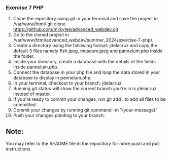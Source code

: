 ### Exercise 7 PHP
1. Clone the repository using git in your terminal and save the project in /var/www/html/
    git clone https://github.com/milkylee/advanced_webdev.git
2. Go to the cloned project in /var/www/html/advanced_webdev/summer_2024/exercise-7-php/.
3. Create a directory using the following format: jdelacruz and copy the default 3 files namely fish.jpeg, museum.jpeg and pannelum.php inside the folder.
4. Inside your directory, create a database with the details of the fields inside pannelum.php.
5. Connect the database in your php file and loop the data stored in your database to display in pannelum.php.
5. In your terminal, checkout to your branch: jdelacruz
6. Running git status will show the current branch you're in is jdelacruz instead of master.
7. If you're ready to commit your changes, run git add . to add all files to be committed.
8. Commit your changes by running git command -m "(your-message)"
9. Push your changes pointing to your branch.

## Note: 
You may refer to the README file in the repository for more push and pull instructions
